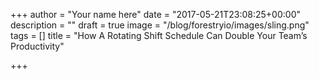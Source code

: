 +++
author = "Your name here"
date = "2017-05-21T23:08:25+00:00"
description = ""
draft = true
image = "/blog/forestryio/images/sling.png"
tags = []
title = "How A Rotating Shift Schedule Can Double Your Team’s Productivity"

+++

